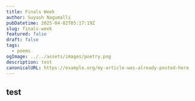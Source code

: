```yaml
---
title: Finals Week
author: Suyash Nagumalli
pubDatetime: 2025-04-02T05:17:19Z
slug: finals-week
featured: false
draft: false
tags:
  - poems
ogImage: ../../assets/images/poetry.png
description: test
canonicalURL: https://example.org/my-article-was-already-posted-here
---
```


## test
